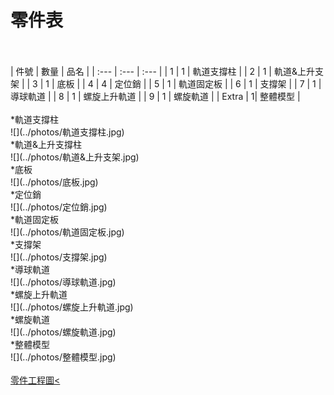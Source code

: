 # 零件表
</br>
</br>
| 件號 | 數量 | 品名 | 
| :--- | :--- | :--- | 
| 1 | 1 | 軌道支撐柱 |
| 2 | 1 | 軌道&上升支架 |
| 3 | 1 | 底板 |
| 4 | 4 | 定位銷 |
| 5 | 1 | 軌道固定板 |
| 6 | 1 | 支撐架 |
| 7 | 1 | 導球軌道 |
| 8 | 1 | 螺旋上升軌道 |
| 9 | 1 | 螺旋軌道 |
| Extra | 1| 整體模型 |
</br>
</br>
*軌道支撐柱
</br>
![](../photos/軌道支撐柱.jpg)
</br>
*軌道&上升支撐柱
</br>
![](../photos/軌道&上升支架.jpg)
</br>
*底板
</br>
![](../photos/底板.jpg)
</br>
*定位銷
</br>
![](../photos/定位銷.jpg)
</br>
*軌道固定板
</br>
![](../photos/軌道固定板.jpg)
</br>
*支撐架
</br>
![](../photos/支撐架.jpg)
</br>
*導球軌道
</br>
![](../photos/導球軌道.jpg)
</br>
*螺旋上升軌道
</br>
![](../photos/螺旋上升軌道.jpg)
</br>
*螺旋軌道
</br>
![](../photos/螺旋軌道.jpg)
</br>
*整體模型
</br>
![](../photos/整體模型.jpg)
</br>
</br>
<a href="https://github.com/s40523117/cd2018/issues/5">零件工程圖<
